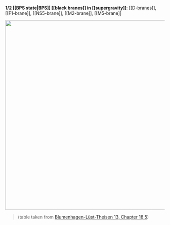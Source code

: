 
**1/2 [[BPS state|BPS]] [[black branes]] in [[supergravity]]**: [[D-branes]], [[F1-brane]], [[NS5-brane]], [[M2-brane]], [[M5-brane]]

<img width="600" src="http://ncatlab.org/nlab/files/BraneSolutionsInSupergravity.jpg" >


> (table taken from [Blumenhagen-Lüst-Theisen 13, Chapter 18.5](black+brane#BlumenhagenLustTheisen13))